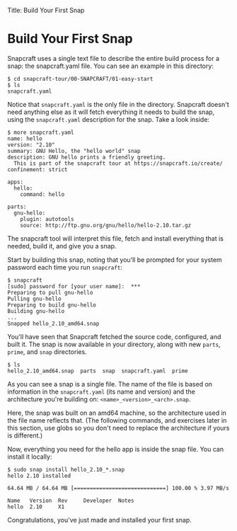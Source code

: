 Title: Build Your First Snap
# Build Your First Snap

Snapcraft uses a single text file to describe the entire build process for a snap: the snapcraft.yaml file. You can see an example in this directory:

    $ cd snapcraft-tour/00-SNAPCRAFT/01-easy-start
    $ ls
    snapcraft.yaml

Notice that `snapcraft.yaml` is the only file in the directory. Snapcraft doesn't need anything else as it will fetch everything it needs to build the snap, using the `snapcraft.yaml` description for the snap. Take a look inside:

    $ more snapcraft.yaml
    name: hello
    version: "2.10"
    summary: GNU Hello, the "hello world" snap
    description: GNU hello prints a friendly greeting.
      This is part of the snapcraft tour at https://snapcraft.io/create/
    confinement: strict

    apps:
      hello:
        command: hello

    parts:
      gnu-hello:
        plugin: autotools
        source: http://ftp.gnu.org/gnu/hello/hello-2.10.tar.gz

The snapcraft tool will interpret this file, fetch and install everything that is needed, build it, and give you a snap.

Start by building this snap, noting that you’ll be prompted for your system password each time you run `snapcraft`:

    $ snapcraft
    [sudo] password for [your user name]:  ***
    Preparing to pull gnu-hello
    Pulling gnu-hello
    Preparing to build gnu-hello
    Building gnu-hello 
    ...
    Snapped hello_2.10_amd64.snap

You'll have seen that Snapcraft fetched the source code, configured, and built it. The snap is now available in your directory, along with new `parts`, `prime`, and `snap` directories.

    $ ls
    hello_2.10_amd64.snap  parts  snap  snapcraft.yaml  prime

As you can see a snap is a single file. The name of the file is based on information in the `snapcraft.yaml` (its name and version) and the architecture you're building on: `<name>_<version>_<arch>.snap`.

Here, the snap was built on an amd64 machine, so the architecture used in the file name reflects that. (The following commands, and exercises later in this section, use globs so you don't need to replace the architecture if yours is different.)

Now, everything you need for the hello app is inside the snap file. You can install it locally:

    $ sudo snap install hello_2.10_*.snap
    hello 2.10 installed

    64.64 MB / 64.64 MB [=============================] 100.00 % 3.97 MB/s 

    Name   Version  Rev     Developer  Notes
    hello  2.10     X1

Congratulations, you've just made and installed your first snap.

